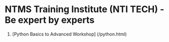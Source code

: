 # NTMS Training Institute (NTI TECH) - Be expert by experts

1) [Python Basics to Advanced Workshop] (/python.html)
